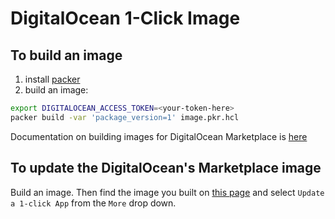 # DigitalOcean 1-Click Image

## To build an image

1. install [packer](https://www.packer.io/downloads)
2. build an image:

```bash
export DIGITALOCEAN_ACCESS_TOKEN=<your-token-here>
packer build -var 'package_version=1' image.pkr.hcl
```

Documentation on building images for DigitalOcean Marketplace is
[here](https://github.com/digitalocean/marketplace-partners)


## To update the DigitalOcean's Marketplace image

Build an image. Then find the image you built on [this
page](https://cloud.digitalocean.com/images/snapshots/droplets) and select
`Update a 1-click App` from the `More` drop down.
